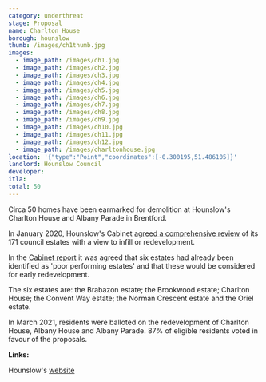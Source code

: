 ```yaml
---
category: underthreat
stage: Proposal
name: Charlton House 
borough: hounslow
thumb: /images/ch1thumb.jpg
images:
  - image_path: /images/ch1.jpg
  - image_path: /images/ch2.jpg
  - image_path: /images/ch3.jpg
  - image_path: /images/ch4.jpg
  - image_path: /images/ch5.jpg
  - image_path: /images/ch6.jpg
  - image_path: /images/ch7.jpg
  - image_path: /images/ch8.jpg
  - image_path: /images/ch9.jpg
  - image_path: /images/ch10.jpg
  - image_path: /images/ch11.jpg
  - image_path: /images/ch12.jpg
  - image_path: /images/charltonhouse.jpg
location: '{"type":"Point","coordinates":[-0.300195,51.486105]}'
landlord: Hounslow Council
developer:
itla:
total: 50
---
```

Circa 50 homes have been earmarked for demolition at Hounslow's Charlton House and Albany Parade in Brentford.

In January 2020, Hounslow's Cabinet [agreed a comprehensive review](https://democraticservices.hounslow.gov.uk/documents/s157644/CEX432%20Housing%20Estate%20Regeneration%20Programme.pdf) of its 171 council estates with a view to infill or redevelopment.

In the [Cabinet report](https://democraticservices.hounslow.gov.uk/documents/s157644/CEX432%20Housing%20Estate%20Regeneration%20Programme.pdf) it was agreed that six estates had already been identified as 'poor performing estates' and that these would be considered for early redevelopment.

The six estates are: the Brabazon estate; the Brookwood estate; Charlton House; the Convent Way estate; the Norman Crescent estate and the Oriel estate.

In March 2021, residents were balloted on the redevelopment of Charlton House, Albany House and Albany Parade. 87% of eligible residents voted in favour of the proposals.

__Links:__  

Hounslow's [website](https://www.hounslow.gov.uk/news/article/2311/residents_overwhelmingly_voted_yes_to_the_exciting_plans_to_transform_their_estate)
